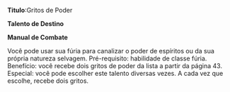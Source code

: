 **Titulo**:Gritos de Poder

**Talento de Destino**

**Manual de Combate**

 Você pode usar sua fúria para canalizar o poder de espíritos ou da sua própria natureza selvagem. Pré-requisito: habilidade de classe fúria. Benefício: você recebe dois gritos de poder da lista a partir da página 43. Especial: você pode escolher este talento diversas vezes. A cada vez que escolhe, recebe dois gritos.